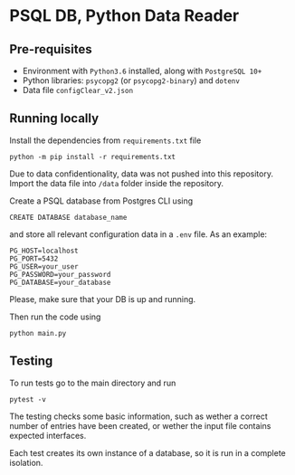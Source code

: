 # PSQL DB, Python Data Reader

## Pre-requisites

- Environment with `Python3.6` installed, along with `PostgreSQL 10+`
- Python libraries: `psycopg2` (or `psycopg2-binary`) and `dotenv`
- Data file `configClear_v2.json`

## Running locally

Install the dependencies from `requirements.txt` file
```
python -m pip install -r requirements.txt
```

Due to data confidentionality, data was not pushed into this repository. Import the data file into `/data` folder inside the repository.

Create a PSQL database from Postgres CLI using
```
CREATE DATABASE database_name
```

and store all relevant configuration data in a `.env` file. As an example:

```
PG_HOST=localhost
PG_PORT=5432
PG_USER=your_user
PG_PASSWORD=your_password
PG_DATABASE=your_database
```

Please, make sure that your DB is up and running.

Then run the code using
```
python main.py
```

## Testing

To run tests go to the main directory and run
```
pytest -v
```

The testing checks some basic information, such as wether a correct number of entries have been created, or wether the input file contains expected interfaces.

Each test creates its own instance of a database, so it is run in a complete isolation.
